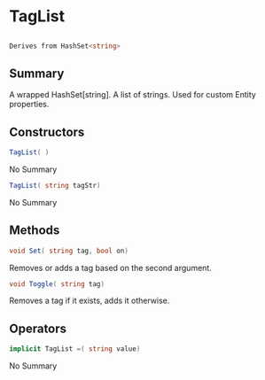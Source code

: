 # TagList

## 
```c#
Derives from HashSet<string>
```

## Summary

A wrapped HashSet[string]. A list of strings. Used for custom Entity properties.
## Constructors

```c#
TagList( ) 
```
No Summary
```c#
TagList( string tagStr) 
```
No Summary
## Methods

```c#
void Set( string tag, bool on) 
```
Removes or adds a tag based on the second argument.
```c#
void Toggle( string tag) 
```
Removes a tag if it exists, adds it otherwise.
## Operators

```c#
implicit TagList =( string value) 
```
No Summary
